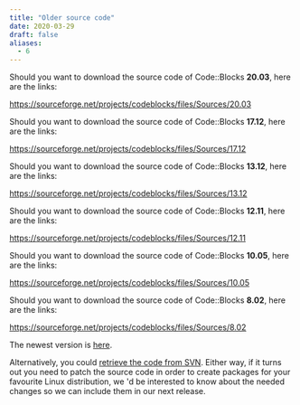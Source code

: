 ```yaml
---
title: "Older source code"
date: 2020-03-29
draft: false
aliases:
  - 6
---
```

Should you want to download the source code of Code::Blocks **20.03**, here are the links:

https://sourceforge.net/projects/codeblocks/files/Sources/20.03

Should you want to download the source code of Code::Blocks **17.12**, here are the links:

https://sourceforge.net/projects/codeblocks/files/Sources/17.12

Should you want to download the source code of Code::Blocks **13.12**, here are the links:

https://sourceforge.net/projects/codeblocks/files/Sources/13.12

Should you want to download the source code of Code::Blocks **12.11**, here are the links:

https://sourceforge.net/projects/codeblocks/files/Sources/12.11

Should you want to download the source code of Code::Blocks **10.05**, here are the links:

https://sourceforge.net/projects/codeblocks/files/Sources/10.05

Should you want to download the source code of Code::Blocks **8.02**, here are the links:

https://sourceforge.net/projects/codeblocks/files/Sources/8.02

The newest version is [here](/downloads/source).

Alternatively, you could [retrieve the code from SVN](/downloads/svn). Either way, if it turns out you need to patch the source code in order to create packages for your favourite Linux distribution, we 'd be interested to know about the needed changes so we can include them in our next release.
